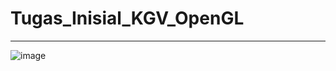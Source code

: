 # Tugas_Inisial_KGV_OpenGL
---
![image](https://github.com/FrederickGodiva/Tugas_Inisial_KGV_OpenGL/assets/114503454/f870a95f-98cf-45dc-b7c8-518d23cda13d)
